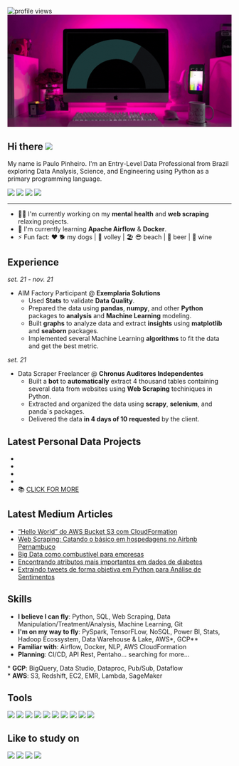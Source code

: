 <!-- https://yhype.me/dashboard  -->
![profile views](https://komarev.com/ghpvc/?username=pplpauloo&style=flat-square)
![banner](src/banner.gif)
## Hi there <img height='40px' src='https://camo.githubusercontent.com/d3359cb00ab0b5ed8f2e1fe3fceb4fbaf3b614340f8c0db99c17b9f50b351770/68747470733a2f2f656d6f6a69732e736c61636b6d6f6a69732e636f6d2f656d6f6a69732f696d616765732f313533313834393433302f343234362f626c6f622d73756e676c61737365732e6769663f31353331383439343330'>

My name is Paulo Pinheiro. I'm an Entry-Level Data Professional from Brazil exploring Data Analysis, Science, and Engineering using Python as a primary programming language.

<!-- linkedin, medium, zap, mail-->
<div>
  <a href='https://linkedin.com/in/pplpauloo' target='_blank'><img src='https://img.shields.io/badge/LinkedIn-0077B5?style=for-the-badge&logo=linkedin&logoColor=white' target='_blank'></a>
  <a href='https://pplpauloo.medium.com' target='_blank'><img src='https://img.shields.io/badge/Medium-12100E?style=for-the-badge&logo=medium&logoColor=white' target='_blank'></a>
  <a href='https://wa.me/+5581996646530' target='_blank'><img src='https://img.shields.io/badge/WhatsApp-25D366?style=for-the-badge&logo=whatsapp&logoColor=white' target='_blank'></a>
  <a href='mailto:pplpauloo@gmail.com'><img src='https://img.shields.io/badge/Gmail-D14836?style=for-the-badge&logo=gmail&logoColor=white'></a>
</div>
<hr>

- 💆‍♂️ I'm currently working on my **mental health** and **web scraping** relaxing projects.
- 🌱 I'm currently learning **Apache Airflow** & **Docker**.
- ⚡ Fun fact: ❤️ 🐕 my dogs | 🏐 volley | 🏖️ 😎 beach | 🍻 beer | 🍷 wine

<!--
<div>
  <img height='180em', src='https://github-readme-stats.vercel.app/api?username=pplpauloo&show_icons=true&theme=tokyonight&hide="total-issues"'>
  <img height='180em', src='https://github-readme-stats.vercel.app/api/top-langs/?username=pplpauloo&theme=tokyonight'>
</div>
-->

## Experience

*set. 21 - nov. 21*
* AIM Factory Participant @ **Exemplaria Solutions**
    * Used **Stats** to validate **Data Quality**.
    * Prepared the data using **pandas**, **numpy**, and other **Python** packages to **analysis** and 
    **Machine Learning** modeling.
    * Built **graphs** to analyze data and extract **insights** using **matplotlib** and **seaborn** packages.
    * Implemented several Machine Learning **algorithms** to fit the data and get the best metric.

*set. 21*
* Data Scraper Freelancer @ **Chronus Auditores Independentes**
  * Built a **bot** to **automatically** extract 4 thousand tables containing several data from websites using **Web Scraping** techiniques in Python.
  * Extracted and organized the data using **scrapy**, **selenium**, and panda`s packages.
  * Delivered the data **in 4 days of 10 requested** by the client.

## Latest Personal Data Projects
*
*
*
*
* 📚 [CLICK FOR MORE](https://github.com/pplpauloo/data-science)


## Latest Medium Articles
<!-- MEDIUM:START -->
- [“Hello World” do AWS Bucket S3 com CloudFormation](https://pplpauloo.medium.com/hello-world-do-aws-bucket-s3-com-cloudformation-c6b4cbffde83?source=rss-915451cd44c------2)
- [Web Scraping: Catando o básico em hospedagens no Airbnb Pernambuco](https://pplpauloo.medium.com/web-scraping-catando-o-b%C3%A1sico-em-hospedagens-no-airbnb-pernambuco-a5f036ef3879?source=rss-915451cd44c------2)
- [Big Data como combustível para empresas](https://pplpauloo.medium.com/big-data-como-combust%C3%ADvel-para-empresas-c156047a1dae?source=rss-915451cd44c------2)
- [Encontrando atributos mais importantes em dados de diabetes](https://pplpauloo.medium.com/encontrando-atributos-mais-importantes-em-dados-de-diabetes-b39d644c275c?source=rss-915451cd44c------2)
- [Extraindo tweets de forma objetiva em Python para Análise de Sentimentos](https://pplpauloo.medium.com/extraindo-tweets-de-forma-objetiva-em-python-para-an%C3%A1lise-de-sentimentos-74e1910ff4c3?source=rss-915451cd44c------2)
<!-- MEDIUM:END -->

## Skills

* **I believe I can fly**: Python, SQL, Web Scraping, Data Manipulation/Treatment/Analysis, Machine Learning, Git
* **I'm on my way to fly**: PySpark, TensorFLow, NoSQL, Power BI, Stats, Hadoop Ecossystem, Data Warehouse & Lake, AWS*, GCP\**
* **Familiar with**: Airflow, Docker, NLP, AWS CloudFormation
* **Planning**: CI/CD, API Rest, Pentaho... searching for more...

\* **GCP**: BigQuery, Data Studio, Dataproc, Pub/Sub, Dataflow<br>
\* **AWS**: S3, Redshift, EC2, EMR, Lambda, SageMaker

## Tools
<div>
  <img src='https://img.shields.io/badge/Python-3776AB?style=for-the-badge&logo=python&logoColor=white' target='_blank'>
  <img src='https://img.shields.io/badge/jupyter-%23FA0F00.svg?style=for-the-badge&logo=jupyter&logoColor=white' target='_blank'>
  <img src='https://img.shields.io/badge/Visual%20Studio%20Code-0078d7.svg?style=for-the-badge&logo=visual-studio-code&logoColor=white' target='_blank'>
  <img src='https://img.shields.io/badge/sublime_text-%23575757.svg?style=for-the-badge&logo=sublime-text&logoColor=important' target='_blank'>
  <img src='https://img.shields.io/badge/git-%23F05033.svg?style=for-the-badge&logo=git&logoColor=white' target='_blank'>
  <img src='https://img.shields.io/badge/MySQL-00000F?style=for-the-badge&logo=mysql&logoColor=white' target='_blank'>
  <img src='https://img.shields.io/badge/MongoDB-4EA94B?style=for-the-badge&logo=mongodb&logoColor=white' target='_blank'>
  <img src='https://img.shields.io/badge/Amazon_AWS-232F3E?style=for-the-badge&logo=amazon-aws&logoColor=white' target='_blank'>
  <img src='https://img.shields.io/badge/Google_Cloud-4285F4?style=for-the-badge&logo=google-cloud&logoColor=white' target='_blank'>
  <img src='https://img.shields.io/badge/Heroku-430098?style=for-the-badge&logo=heroku&logoColor=white' target='_blank'>
</div>

## Like to study on
<div>
  <img src='https://img.shields.io/badge/Coursera-%230056D2.svg?style=for-the-badge&logo=Coursera&logoColor=white' target='_blank'>
  <img src='https://img.shields.io/badge/Freecodecamp-%23123.svg?&style=for-the-badge&logo=freecodecamp&logoColor=green' target='_blank'>
  <img src='https://img.shields.io/badge/KhanAcademy-%2314BF96.svg?style=for-the-badge&logo=KhanAcademy&logoColor=white' target='_blank'>
  <img src='https://img.shields.io/badge/Udemy-A435F0?style=for-the-badge&logo=Udemy&logoColor=white' target='_blank'>
</div>
